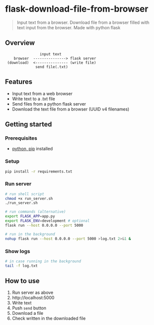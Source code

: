 # flask-download-file-from-browser
> Input text from a browser. Download file from a browser filled with text input from the browser. Made with python flask

## Overview

```
                input text
    browser  ---------------> flask server
 (download)  <--------------- (write file)
              send file(.txt)
```

## Features
* Input text from a web browser
* Write text to a .txt file
* Send files from a python flask server
* Download the text file from a browser (UUID v4 filenames) 

## Getting started

### Prerequisites
* [python, pip](https://www.python.org/downloads/) installed

### Setup
```bash
pip install -r requirements.txt 
```

### Run server

```bash
# run shell script
chmod +x run_server.sh
./run_server.sh

# run commands (alternative)
export FLASK_APP=app.py
export FLASK_ENV=development # optional
flask run --host 0.0.0.0 --port 5000

# run in the background
nohup flask run --host 0.0.0.0 --port 5000 >log.txt 2>&1 &
```

### Show logs
```bash
# in case running in the background
tail -f log.txt
```

## How to use
1. Run server as above
2. http://localhost:5000
3. Write text
4. Push `send` button
5. Download a file
6. Check written in the downloaded file

